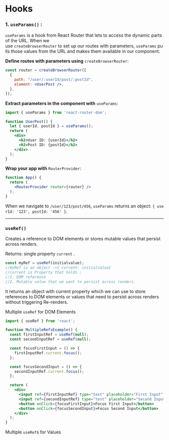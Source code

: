 # Hooks

### 1. `useParams()` :

`useParams` is a hook from React Router that lets to access the dynamic parts of the URL. When we  use `createBrowserRouter` to set up our routes with parameters, `useParams` pulls those values from the URL and makes them available in our component.

**Define routes with parameters using** `createBrowserRouter`:

```jsx
const router = createBrowserRouter([
  {
    path: "/user/:userId/post/:postId",
    element: <UserPost />,
  },
]);
```

**Extract parameters in the component with** `useParams`:

```jsx
import { useParams } from 'react-router-dom';

function UserPost() {
  let { userId, postId } = useParams();
  return (
    <div>
      <h2>User ID: {userId}</h2>
      <h2>Post ID: {postId}</h2>
    </div>
  );
}
```

**Wrap your app with** `RouterProvider`:

```jsx
function App() {
  return (
    <RouterProvider router={router} />
  );
}
```

When we navigate to `/user/123/post/456`, `useParams` returns an object: `{ userId: '123', postId: '456' }`.

---

### `useRef()`

Creates a reference to DOM elements or stores mutable values that persist across renders.

Returns: single property `current` .

```jsx
const myRef = useRef(initialvalue);
//myRef is an object ->{ current: initialvalue}
//current is Property that holds :
//1. DOM reference
//2. Mutable value that we want to persist across renders.
```

It returns an object with current property which we can use to store references to DOM elements or values that need to persist across renders without triggering Re-renders.

Multiple `useRef` for DOM Elements

```jsx
import { useRef } from 'react';

function MultipleRefsExample() {
  const firstInputRef = useRef(null);
  const secondInputRef = useRef(null);

  const focusFirstInput = () => {
    firstInputRef.current.focus();
  };

  const focusSecondInput = () => {
    secondInputRef.current.focus();
  };

  return (
    <div>
      <input ref={firstInputRef} type="text" placeholder="First Input" />
      <input ref={secondInputRef} type="text" placeholder="Second Input" />
      <button onClick={focusFirstInput}>Focus First Input</button>
      <button onClick={focusSecondInput}>Focus Second Input</button>
    </div>
  );
}
```

Multiple `useRef`s for Values
